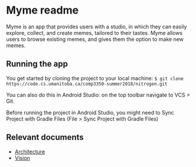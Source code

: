 # Myme readme  

Myme is an app that provides users with a studio, in which they can easily explore, collect, and create memes, tailored to their tastes. 
Myme allows users to browse existing memes, and gives them the option to make new memes.

## Running the app
You get started by cloning the project to your local machine:
` $ git clone https://code.cs.umanitoba.ca/comp3350-summer2018/nitrogen.git `

You can also do this in Android Studio: on the top toolbar navigate to VCS > Git.

Before running the project in Android Studio, you might need to Sync Project with Gradle Files (File > Sync Project with Gradle Files)



## Relevant documents
* [Architecture](https://code.cs.umanitoba.ca/comp3350-summer2018/nitrogen/blob/master/Architecture.md)
* [Vision](https://code.cs.umanitoba.ca/comp3350-summer2018/nitrogen/blob/master/VISION.md)

